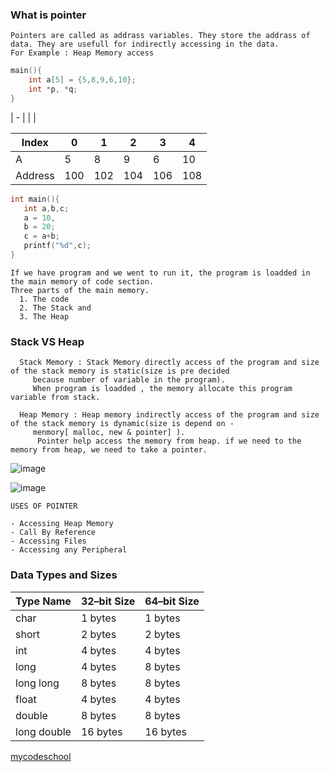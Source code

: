 ### What is pointer
```
Pointers are called as addrass variables. They store the addrass of data. They are usefull for indirectly accessing in the data.
For Example : Heap Memory access
```
```c++
main(){
    int a[5] = {5,8,9,6,10};
    int *p, *q; 
}
```
| - |
|   |

| Index   | 0 | 1 | 2 | 3 | 4 |
| ------- | - | - | - | - | - |
| A       | 5 | 8 | 9 |6  |10 |
| Address |100|102|104|106|108|
```c++
int main(){
   int a,b,c;
   a = 10,
   b = 20;
   c = a+b;
   printf("%d",c);
}
```
```
If we have program and we went to run it, the program is loadded in the main memory of code section.
Three parts of the main memory.
  1. The code
  2. The Stack and 
  3. The Heap
```
### Stack VS Heap
```
  Stack Memory : Stack Memory directly access of the program and size of the stack memory is static(size is pre decided
     because number of variable in the program).
     When program is loadded , the memory allocate this program variable from stack.
     
  Heap Memory : Heap memory indirectly access of the program and size of the stack memory is dynamic(size is depend on -
     menmory[ malloc, new & pointer] ).
      Pointer help access the memory from heap. if we need to the memory from heap, we need to take a pointer.
```
![image](https://user-images.githubusercontent.com/59710234/174209936-cf657073-a8af-4702-b1f7-460b08bf93e6.png)

![image](https://user-images.githubusercontent.com/59710234/174203517-6680b0d5-198f-4d74-b5c4-585ddc329de2.png)

```
USES OF POINTER

- Accessing Heap Memory
- Call By Reference
- Accessing Files
- Accessing any Peripheral
```

### Data Types and Sizes

| Type Name     | 32–bit Size   | 64–bit Size   |
| ------------- | ------------- | ------------- |
| char          |    1 bytes    |    1 bytes    |
| short         |    2 bytes    |    2 bytes    |
| int           |    4 bytes    |    4 bytes    |
| long          |    4 bytes    |    8 bytes    |
| long long     |    8 bytes    |    8 bytes    | 
| float         |    4 bytes    |    4  bytes   |
| double        |    8 bytes    |    8  bytes   |
| long double   |    16 bytes   |    16 bytes   |

[mycodeschool](https://www.youtube.com/playlist?list=PL2_aWCzGMAwLZp6LMUKI3cc7pgGsasm2_)

